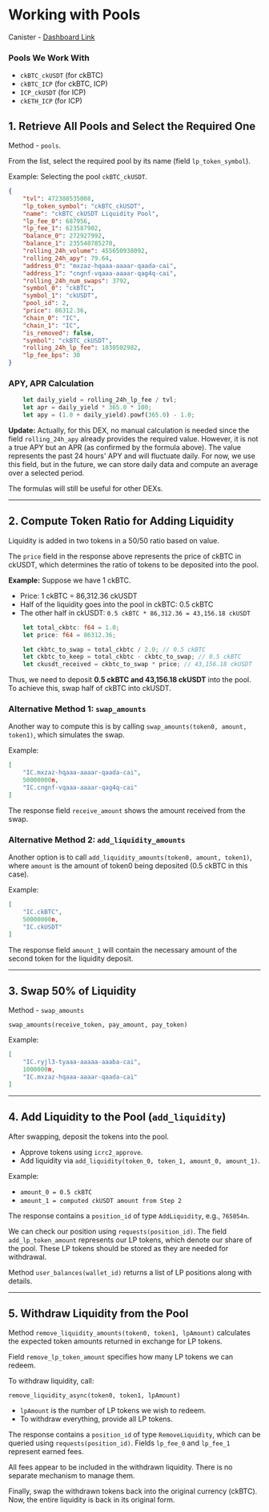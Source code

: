 # Working with Pools

Canister - [Dashboard Link](https://dashboard.internetcomputer.org/canister/2ipq2-uqaaa-aaaar-qailq-cai)

### Pools We Work With

- `ckBTC_ckUSDT` (for ckBTC)
- `ckBTC_ICP` (for ckBTC, ICP)
- `ICP_ckUSDT` (for ICP)
- `ckETH_ICP` (for ICP)

## 1. Retrieve All Pools and Select the Required One

Method - `pools`.

From the list, select the required pool by its name (field `lp_token_symbol`).

Example: Selecting the pool `ckBTC_ckUSDT`.

```json
{
    "tvl": 472308535008,
    "lp_token_symbol": "ckBTC_ckUSDT",
    "name": "ckBTC_ckUSDT Liquidity Pool",
    "lp_fee_0": 687956,
    "lp_fee_1": 623587902,
    "balance_0": 272927992,
    "balance_1": 235540785270,
    "rolling_24h_volume": 455650938092,
    "rolling_24h_apy": 79.64,
    "address_0": "mxzaz-hqaaa-aaaar-qaada-cai",
    "address_1": "cngnf-vqaaa-aaaar-qag4q-cai",
    "rolling_24h_num_swaps": 3792,
    "symbol_0": "ckBTC",
    "symbol_1": "ckUSDT",
    "pool_id": 2,
    "price": 86312.36,
    "chain_0": "IC",
    "chain_1": "IC",
    "is_removed": false,
    "symbol": "ckBTC_ckUSDT",
    "rolling_24h_lp_fee": 1030502982,
    "lp_fee_bps": 30
}
```

### APY, APR Calculation

```rust
    let daily_yield = rolling_24h_lp_fee / tvl;
    let apr = daily_yield * 365.0 * 100;
    let apy = (1.0 + daily_yield).powf(365.0) - 1.0;
```

**Update:** Actually, for this DEX, no manual calculation is needed since the field `rolling_24h_apy` already provides the required value. However, it is not a true APY but an APR (as confirmed by the formula above). The value represents the past 24 hours' APY and will fluctuate daily. For now, we use this field, but in the future, we can store daily data and compute an average over a selected period.

The formulas will still be useful for other DEXs.

---

## 2. Compute Token Ratio for Adding Liquidity

Liquidity is added in two tokens in a 50/50 ratio based on value.

The `price` field in the response above represents the price of ckBTC in ckUSDT, which determines the ratio of tokens to be deposited into the pool.

**Example:** Suppose we have 1 ckBTC.

- Price: 1 ckBTC = 86,312.36 ckUSDT
- Half of the liquidity goes into the pool in ckBTC: 0.5 ckBTC
- The other half in ckUSDT: `0.5 ckBTC * 86,312.36 = 43,156.18 ckUSDT`

```rust
    let total_ckbtc: f64 = 1.0;
    let price: f64 = 86312.36;

    let ckbtc_to_swap = total_ckbtc / 2.0; // 0.5 ckBTC
    let ckbtc_to_keep = total_ckbtc - ckbtc_to_swap; // 0.5 ckBTC
    let ckusdt_received = ckbtc_to_swap * price; // 43,156.18 ckUSDT
```

Thus, we need to deposit **0.5 ckBTC and 43,156.18 ckUSDT** into the pool. To achieve this, swap half of ckBTC into ckUSDT.

### Alternative Method 1: `swap_amounts`

Another way to compute this is by calling `swap_amounts(token0, amount, token1)`, which simulates the swap.

Example:

```json
[
    "IC.mxzaz-hqaaa-aaaar-qaada-cai",
    50000000n,
    "IC.cngnf-vqaaa-aaaar-qag4q-cai"
]
```

The response field `receive_amount` shows the amount received from the swap.

### Alternative Method 2: `add_liquidity_amounts`

Another option is to call `add_liquidity_amounts(token0, amount, token1)`, where `amount` is the amount of token0 being deposited (0.5 ckBTC in this case).

Example:

```json
[
    "IC.ckBTC",
    50000000n,
    "IC.ckUSDT"
]
```

The response field `amount_1` will contain the necessary amount of the second token for the liquidity deposit.

---

## 3. Swap 50% of Liquidity

Method - `swap_amounts`

```
swap_amounts(receive_token, pay_amount, pay_token)
```

Example:

```json
[
    "IC.ryjl3-tyaaa-aaaaa-aaaba-cai",
    1000000n,
    "IC.mxzaz-hqaaa-aaaar-qaada-cai"
]
```

---

## 4. Add Liquidity to the Pool (`add_liquidity`)

After swapping, deposit the tokens into the pool.

- Approve tokens using `icrc2_approve`.
- Add liquidity via `add_liquidity(token_0, token_1, amount_0, amount_1)`.

Example:

- `amount_0 = 0.5 ckBTC`
- `amount_1 = computed ckUSDT amount from Step 2`

The response contains a `position_id` of type `AddLiquidity`, e.g., `765054n`.

We can check our position using `requests(position_id)`. The field `add_lp_token_amount` represents our LP tokens, which denote our share of the pool. These LP tokens should be stored as they are needed for withdrawal.

Method `user_balances(wallet_id)` returns a list of LP positions along with details.

---

## 5. Withdraw Liquidity from the Pool

Method `remove_liquidity_amounts(token0, token1, lpAmount)` calculates the expected token amounts returned in exchange for LP tokens.

Field `remove_lp_token_amount` specifies how many LP tokens we can redeem.

To withdraw liquidity, call:

```
remove_liquidity_async(token0, token1, lpAmount)
```

- `lpAmount` is the number of LP tokens we wish to redeem.
- To withdraw everything, provide all LP tokens.

The response contains a `position_id` of type `RemoveLiquidity`, which can be queried using `requests(position_id)`. Fields `lp_fee_0` and `lp_fee_1` represent earned fees.

All fees appear to be included in the withdrawn liquidity. There is no separate mechanism to manage them.

Finally, swap the withdrawn tokens back into the original currency (ckBTC). Now, the entire liquidity is back in its original form.

